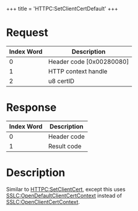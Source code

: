 +++
title = 'HTTPC:SetClientCertDefault'
+++

# Request

| Index Word | Description                |
|------------|----------------------------|
| 0          | Header code \[0x00280080\] |
| 1          | HTTP context handle        |
| 2          | u8 certID                  |

# Response

| Index Word | Description |
|------------|-------------|
| 0          | Header code |
| 1          | Result code |

# Description

Similar to [HTTPC:SetClientCert](HTTPC:SetClientCert "wikilink"), except
this uses
[SSLC:OpenDefaultClientCertContext](SSLC:OpenDefaultClientCertContext "wikilink")
instead of
[SSLC:OpenClientCertContext](SSLC:OpenClientCertContext "wikilink").